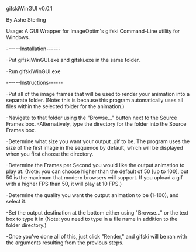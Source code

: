 gifskiWinGUI v0.0.1

By Ashe Sterling

Usage: A GUI Wrapper for ImageOptim's gifski Command-Line utility for Windows.

------Installation------

-Put gifskiWinGUI.exe and gifski.exe in the same folder. 

-Run gifskiWinGUI.exe

------Instructions------

-Put all of the image frames that will be used to render your animation into a separate folder. (Note: this is because this program automatically uses all files within the selected folder for the animation.)

-Navigate to that folder using the "Browse..." button next to the Source Frames box. 
  -Alternatively, type the directory for the folder into the Source Frames box.

-Determine what size you want your output .gif to be. The program uses the size of the first image in the sequence by default, which will be displayed when you first choose the directory.

-Determine the Frames per Second you would like the output animation to play at. (Note: you can choose higher than the default of 50 [up to 100], but 50 is the maximum that modern browsers will support. If you upload a gif with a higher FPS than 50, it will play at 10 FPS.)

-Determine the quality you want the output animation to be (1-100), and select it.

-Set the output destination at the bottom either using "Browse..." or the text box to type it in (Note: you need to type in a file name in addition to the folder directory.)

-Once you've done all of this, just click "Render," and gifski will be ran with the arguments resulting from the previous steps.
